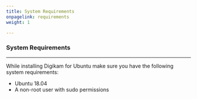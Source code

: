 ```yaml
---
title: System Requirements
onpagelink: requirements
weight: 1

---
```


### **System Requirements**
-------------------

While installing Digikam for Ubuntu make sure you have the following system requirements:

- Ubuntu 18.04
- A non-root user with sudo permissions
 

